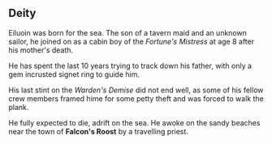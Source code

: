 ## Deity

Eiluoin was born for the sea. The son of a tavern maid and an unknown sailor, he joined on as a cabin boy of the _Fortune's Mistress_ at age 8 after his mother's death.

He has spent the last 10 years trying to track down his father, with only a gem incrusted signet ring to guide him.

His last stint on the _Warden's Demise_ did not end well, as some of his fellow crew members framed hime for some petty theft and was forced to walk the plank.

He fully expected to die, adrift on the sea. He awoke on the sandy beaches near the town of __Falcon's Roost__ by a travelling priest.
